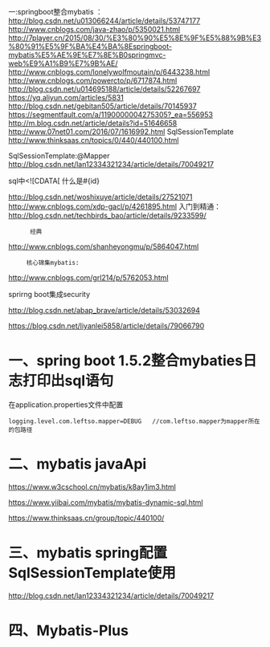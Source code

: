 一:springboot整合mybatis ：
   http://blog.csdn.net/u013066244/article/details/53747177
   http://www.cnblogs.com/java-zhao/p/5350021.html
   http://7player.cn/2015/08/30/%E3%80%90%E5%8E%9F%E5%88%9B%E3%80%91%E5%9F%BA%E4%BA%8Espringboot-mybatis%E5%AE%9E%E7%8E%B0springmvc-web%E9%A1%B9%E7%9B%AE/
   http://www.cnblogs.com/lonelywolfmoutain/p/6443238.html
   http://www.cnblogs.com/powercto/p/6717874.html
   http://blog.csdn.net/u014695188/article/details/52267697
   https://yq.aliyun.com/articles/5831
   http://blog.csdn.net/gebitan505/article/details/70145937
   https://segmentfault.com/a/1190000004275305?_ea=556953
   http://m.blog.csdn.net/article/details?id=51646658
   http://www.07net01.com/2016/07/1616992.html 
   SqlSessionTemplate
   http://www.thinksaas.cn/topics/0/440/440100.html

   SqlSessionTemplate:@Mapper
   http://blog.csdn.net/lan12334321234/article/details/70049217

   sql中<![CDATA[
           什么是#{id} 

   http://blog.csdn.net/woshixuye/article/details/27521071
   http://www.cnblogs.com/xdp-gacl/p/4261895.html
          入门到精通：http://blog.csdn.net/techbirds_bao/article/details/9233599/

          经典
   http://www.cnblogs.com/shanheyongmu/p/5864047.html

         核心锦集mybatis:
   http://www.cnblogs.com/grl214/p/5762053.html

   sprirng boot集成security

   http://blog.csdn.net/abap_brave/article/details/53032694   



https://blog.csdn.net/liyanlei5858/article/details/79066790



# 一、spring boot 1.5.2整合mybaties日志打印出sql语句

在application.properties文件中配置

```
logging.level.com.leftso.mapper=DEBUG   //com.leftso.mapper为mapper所在的包路径
```

# 二、mybatis javaApi

https://www.w3cschool.cn/mybatis/k8ay1im3.html

https://www.yiibai.com/mybatis/mybatis-dynamic-sql.html

https://www.thinksaas.cn/group/topic/440100/

# 三、mybatis spring配置SqlSessionTemplate使用

http://blog.csdn.net/lan12334321234/article/details/70049217



# 四、Mybatis-Plus